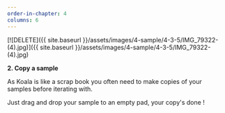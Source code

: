 ```yaml
---
order-in-chapter: 4
columns: 6
---
```


[![DELETE]({{ site.baseurl }}/assets/images/4-sample/4-3-5/IMG_79322-(4).jpg)]({{
site.baseurl }}/assets/images/4-sample/4-3-5/IMG_79322-(4).jpg)

**2. Copy a sample**

As Koala is like a scrap book you often need to make copies of your samples before iterating with.


Just drag and drop your sample to an empty pad, your copy's done !
